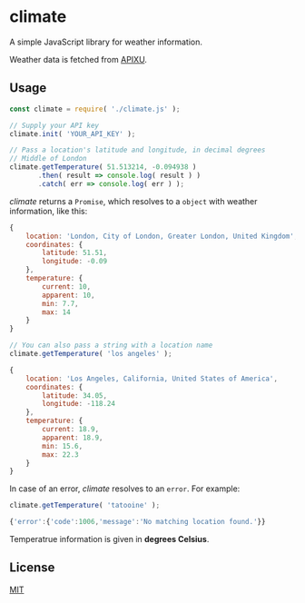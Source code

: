 # climate
A simple JavaScript library for weather information.

Weather data is fetched from [APIXU](https://www.apixu.com/).

## Usage

```javascript
const climate = require( './climate.js' );

// Supply your API key
climate.init( 'YOUR_API_KEY' );

// Pass a location's latitude and longitude, in decimal degrees
// Middle of London
climate.getTemperature( 51.513214, -0.094938 )
       .then( result => console.log( result ) )
       .catch( err => console.log( err ) );
```

*climate* returns a ```Promise```, which resolves to a ```object``` with weather information, like this:

```javascript
{
    location: 'London, City of London, Greater London, United Kingdom',
    coordinates: {
        latitude: 51.51,
        longitude: -0.09
    },
    temperature: {
        current: 10,
        apparent: 10,
        min: 7.7,
        max: 14
    }
}
```

```javascript
// You can also pass a string with a location name
climate.getTemperature( 'los angeles' );
```
```javascript
{
    location: 'Los Angeles, California, United States of America',
    coordinates: {
        latitude: 34.05,
        longitude: -118.24
    },
    temperature: {
        current: 18.9,
        apparent: 18.9,
        min: 15.6,
        max: 22.3
    }
}
```

In case of an error, *climate* resolves to an ```error```. For example:

```javascript
climate.getTemperature( 'tatooine' );
```
```javascript
{'error':{'code':1006,'message':'No matching location found.'}}
```

Temperatrue information is given in **degrees Celsius**.

## License

[MIT](LICENSE)
